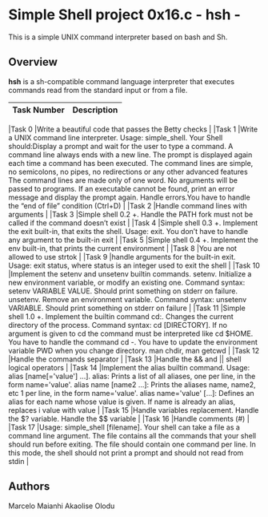 # Simple Shell project 0x16.c - hsh -

This is a simple UNIX command interpreter based on bash and Sh.

## Overview

**hsh** is a sh-compatible command language interpreter that executes commands read from the standard input or from a file.

|Task Number |Description |
|----------- |----------- |

|Task 0 |Write a beautiful code that passes the Betty checks |
|Task 1 |Write a UNIX command line interpreter. Usage: simple_shell. Your Shell should:Display a prompt and wait for the user to type a command. A command line always ends with a new line. The prompt is displayed again each time a command has been executed. The command lines are simple, no semicolons, no pipes, no redirections or any other advanced features The command lines are made only of one word. No arguments will be passed to programs. If an executable cannot be found, print an error message and display the prompt again. Handle errors.You have to handle the “end of file” condition (Ctrl+D) |
|Task 2 |Handle command lines with arguments |
|Task 3 |Simple shell 0.2 +. Handle the PATH fork must not be called if the command doesn’t exist |
|Task 4 |Simple shell 0.3 +. Implement the exit built-in, that exits the shell. Usage: exit. You don’t have to handle any argument to the built-in exit |
|Task 5 |Simple shell 0.4 +. Implement the env built-in, that prints the current environment |
|Task 8 |You are not allowed to use strtok |
|Task 9 |handle arguments for the built-in exit. Usage: exit status, where status is an integer used to exit the shell |
|Task 10 |Implement the setenv and unsetenv builtin commands. setenv. Initialize a new environment variable, or modify an existing one. Command syntax: setenv VARIABLE VALUE. Should print something on stderr on failure. unsetenv. Remove an environment variable. Command syntax: unsetenv VARIABLE. Should print something on stderr on failure |
|Task 11 |Simple shell 1.0 +. Implement the builtin command cd:. Changes the current directory of the process. Command syntax: cd [DIRECTORY]. If no argument is given to cd the command must be interpreted like cd $HOME. You have to handle the command cd -. You have to update the environment variable PWD when you change directory. man chdir, man getcwd |
|Task 12 |Handle the commands separator |
|Task 13 |Handle the && and || shell logical operators |
|Task 14 |Implement the alias builtin command. Usage: alias [name[='value'] ...]. alias: Prints a list of all aliases, one per line, in the form name='value'. alias name [name2 ...]: Prints the aliases name, name2, etc 1 per line, in the form name='value'. alias name='value' [...]: Defines an alias for each name whose value is given. If name is already an alias, replaces i value with value |
|Task 15 |Handle variables replacement. Handle the $? variable. Handle the $$ variable |
|Task 16 |Handle comments (#) |
|Task 17 |Usage: simple_shell [filename]. Your shell can take a file as a command line argument. The file contains all the commands that your shell should run before exiting. The file should contain one command per line. In this mode, the shell should not print a prompt and should not read from stdin |

## Authors 
Marcelo Maianhi
Akaolise Olodu
